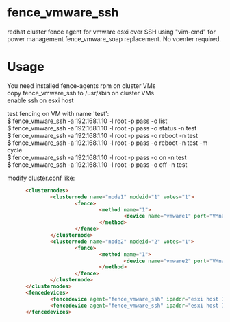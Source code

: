 # fence_vmware_ssh
redhat cluster fence agent for vmware esxi over SSH using "vim-cmd"  for power management
fence_vmware_soap replacement. No vcenter required.
# Usage
You need installed fence-agents rpm on cluster VMs  
copy fence_vmware_ssh to /usr/sbin on cluster VMs  
enable ssh on esxi host

test fencing on VM with name 'test':  
$ fence_vmware_ssh -a 192.168.1.10 -l root -p pass -o list  
$ fence_vmware_ssh -a 192.168.1.10 -l root -p pass -o status -n test  
$ fence_vmware_ssh -a 192.168.1.10 -l root -p pass -o reboot -n test  
$ fence_vmware_ssh -a 192.168.1.10 -l root -p pass -o reboot -n test -m cycle  
$ fence_vmware_ssh -a 192.168.1.10 -l root -p pass -o on -n test  
$ fence_vmware_ssh -a 192.168.1.10 -l root -p pass -o off -n test  

modify cluster.conf like:
```html
      <clusternodes>
              <clusternode name="node1" nodeid="1" votes="1">
                      <fence>
                              <method name="1">
                                      <device name="vmware1" port="VMname1"/>
                              </method>
                      </fence>
              </clusternode>
              <clusternode name="node2" nodeid="2" votes="1">
                      <fence>
                              <method name="1">
                                      <device name="vmware2" port="VMname2"/>
                              </method>
                      </fence>
              </clusternode>
      </clusternodes>
      <fencedevices>
              <fencedevice agent="fence_vmware_ssh" ipaddr="esxi host IP" login="root" auth="password" passwd="pass" name="vmware1"/>
              <fencedevice agent="fence_vmware_ssh" ipaddr="esxi host IP" login="root" auth="password" passwd="pass" name="vmware2"/>
      </fencedevices>
```
